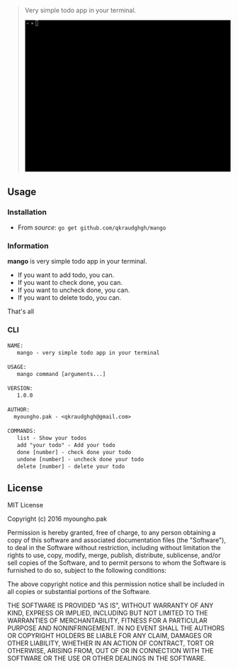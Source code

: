 > Very simple todo app in your terminal.
>
> ![Screenshot](image/mango_usage.gif)

## Usage

### Installation

- From *source*: `go get github.com/qkraudghgh/mango`

### Information

**mango** is very simple todo app in your terminal.

- If you want to add todo, you can.
- If you want to check done, you can.
- If you want to uncheck done, you can.
- If you want to delete todo, you can.

That's all

### CLI

```
NAME:
   mango - very simple todo app in your terminal

USAGE:
   mango command [arguments...]

VERSION:
   1.0.0

AUTHOR:
  myoungho.pak - <qkraudghgh@gmail.com>

COMMANDS:
   list - Show your todos
   add "your todo" - Add your todo
   done [number] - check done your todo
   undone [number] - uncheck done your todo
   delete [number] - delete your todo
```

## License

MIT License

Copyright (c) 2016 myoungho.pak

Permission is hereby granted, free of charge, to any person obtaining a copy
of this software and associated documentation files (the "Software"), to deal
in the Software without restriction, including without limitation the rights
to use, copy, modify, merge, publish, distribute, sublicense, and/or sell
copies of the Software, and to permit persons to whom the Software is
furnished to do so, subject to the following conditions:

The above copyright notice and this permission notice shall be included in all
copies or substantial portions of the Software.

THE SOFTWARE IS PROVIDED "AS IS", WITHOUT WARRANTY OF ANY KIND, EXPRESS OR
IMPLIED, INCLUDING BUT NOT LIMITED TO THE WARRANTIES OF MERCHANTABILITY,
FITNESS FOR A PARTICULAR PURPOSE AND NONINFRINGEMENT. IN NO EVENT SHALL THE
AUTHORS OR COPYRIGHT HOLDERS BE LIABLE FOR ANY CLAIM, DAMAGES OR OTHER
LIABILITY, WHETHER IN AN ACTION OF CONTRACT, TORT OR OTHERWISE, ARISING FROM,
OUT OF OR IN CONNECTION WITH THE SOFTWARE OR THE USE OR OTHER DEALINGS IN THE
SOFTWARE.
